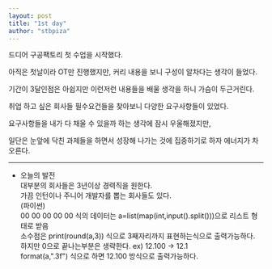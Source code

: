 ```yaml
---
layout: post
title: "1st day"
author: "stbpiza"
---
```


드디어 구공팩토리 첫 수업을 시작했다.

아직은 첫날이라 OT만 진행했지만, 커리 내용을 보니 구성이 알차다는 생각이 들었다.

기간이 3달인점은 아쉽지만 이런저런 내용들을 배울 생각을 하니 가슴이 두근거린다.

취업 하고 싶은 회사들 필수요건들을 찾아보니 다양한 요구사항들이 있었다.

요구사항들을 내가 다 채울 수 있을까 하는 생각에 잠시 우울해졌지만,

일단은 눈앞에 닥친 과제들을 하면서 성장해 나가는 것에 집중하기로 하자 에너지가 차오른다.


-----------------------------------------------
- 오늘의 발전 <br>
대부분의 회사들은 3년이상 경력직을 원한다.<br>
가끔 인턴이나 주니어 개발자를 뽑는 회사들도 있다.<br>
(파이썬)<br>
00 00 00 00 00 식의 데이터는 a=list(map(int,input().split()))으로 리스트 형태로 받음<br>
소수점은 print(round(a,3)) 식으로 3째자리까지 표현하는식으로 출력가능하다.<br>
하지만 0으로 끝나는부분은 생략한다. ex) 12.100 -> 12.1<br>
format(a,".3f") 식으로 하면 12.100 방식으로 출력가능하다.

